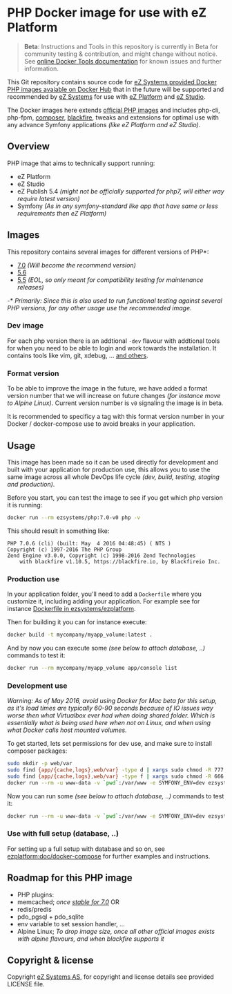 # PHP Docker image for use with eZ Platform

> **Beta**: Instructions and Tools in this repository is currently in Beta for community testing & contribution, and might change without notice.
> See [online Docker Tools documentation](https://doc.ez.no/display/DEVELOPER/Docker+Tools) for known issues and further information.


This Git repository contains source code for [eZ Systems provided Docker PHP images avaiable on Docker Hub](https://hub.docker.com/r/ezsystems/php/) that in the future will be supported and recommended by [eZ Systems](http://ez.no/) for use with [eZ Platform](http://ezplatform.com/) and [eZ Studio](http://ezstudio.com/).

The Docker images here extends [official PHP images](https://hub.docker.com/_/php/) and includes php-cli, php-fpm, [composer](https://getcomposer.org/), [blackfire](https://blackfire.io/), tweaks and extensions for optimal use with any advance Symfony applications *(like eZ Platform and eZ Studio)*.


## Overview

PHP image that aims to technically support running:
- eZ Platform
- eZ Studio
- eZ Publish 5.4 *(might not be officially supported for php7, will either way require latest version)*
- Symfony *(As in any symfony-standard like app that have same or less requirements then eZ Platform)*

## Images

This repository contains several images for different versions of PHP\*:
- [7.0](php/Dockerfile-7.0) *(Will become the recommend version)*
- [5.6](php/Dockerfile-5.6)
- [5.5](php/Dockerfile-5.5) *(EOL, so only meant for compatibility testing for maintenance releases)*

-\* *Primarily: Since this is also used to run functional testing against several PHP versions, for any other usage use the recommended image.*

### Dev image

For each php version there is an addtional `-dev` flavour with addtional tools for when you need to be able to login and work towards the installation. It contains tools like vim, git, xdebug, ... [and others](php/Dockerfile-dev).


### Format version

To be able to improve the image in the future, we have added a format version number that we will increase on future changes *(for instance move to Alpine Linux)*. Current version number is `v0` signaling the image is in beta.

It is recommended to specificy a tag with this format version number in your Docker / docker-compose use to avoid breaks in your application.


## Usage

This image has been made so it can be used directly for development and built with your application for production use, this
allows you to use the same image across all whole DevOps life cycle *(dev, build, testing, staging and production)*.

Before you start, you can test the image to see if you get which php version it is running:
```bash
docker run --rm ezsystems/php:7.0-v0 php -v
```

This should result in something like:
```
PHP 7.0.6 (cli) (built: May  4 2016 04:48:45) ( NTS )
Copyright (c) 1997-2016 The PHP Group
Zend Engine v3.0.0, Copyright (c) 1998-2016 Zend Technologies
    with blackfire v1.10.5, https://blackfire.io, by Blackfireio Inc.
```

### Production use

In your application folder, you'll need to add a `Dockerfile` where you customize it, including adding your application.
For example see for instance [Dockerfile in ezsystems/ezplatform](https://github.com/ezsystems/ezplatform/blob/master/Dockerfile).


Then for building it you can for instance execute:
```bash
docker build -t mycompany/myapp_volume:latest .
```

And by now you can execute some *(see below to attach database, ..)* commands to test it:
```bash
docker run --rm mycompany/myapp_volume app/console list
```

### Development use

*Warning: As of May 2016, avoid using Docker for Mac beta for this setup, as it's load times are typically 60-90 seconds because of IO issues way worse then what Virtualbox ever had when doing shared folder. Which is essentially what is being used here when not on Linux, and when using what Docker calls host mounted volumes.*

To get started, lets set permissions for dev use, and make sure to install composer packages:
```bash
sudo mkdir -p web/var
sudo find {app/{cache,logs},web/var} -type d | xargs sudo chmod -R 777
sudo find {app/{cache,logs},web/var} -type f | xargs sudo chmod -R 666
docker run --rm -u www-data -v `pwd`:/var/www -e SYMFONY_ENV=dev ezsystems/php:7.0-v0 composer install --no-progress --no-interaction --prefer-dist
```


Now you can run some *(see below to attach database, ..)* commands to test it:
```bash
docker run --rm -u www-data -v `pwd`:/var/www -e SYMFONY_ENV=dev ezsystems/php:7.0-v0 app/console list
```


### Use with full setup (database, ..)

For setting up a full setup with database and so on, see [ezplatform:doc/docker-compose](https://github.com/ezsystems/ezplatform/tree/master/doc/docker-compose) for further examples and instructions.


## Roadmap for this PHP image

- PHP plugins:
 - memcached; *once [stable for 7.0](https://github.com/php-memcached-dev/php-memcached/releases)* OR
 - redis/predis
 - pdo_pgsql + pdo_sqlite
- env variable to set session handler, ...
- Alpine Linux; *To drop image size, once all other official images exists with alpine flavours, and when blackfire supports it*

## Copyright & license
Copyright [eZ Systems AS](http://ez.no/), for copyright and license details see provided LICENSE file.
